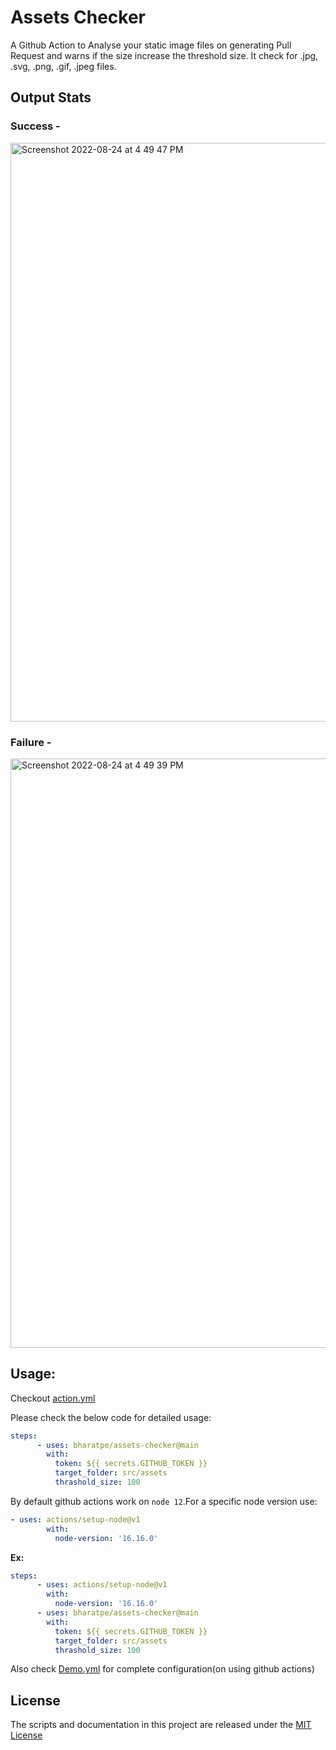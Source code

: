 # Assets Checker
A Github Action to Analyse your static image files on generating Pull Request and warns if the size increase the threshold size. It check for .jpg, .svg, .png, .gif, .jpeg files. 


## Output Stats

### Success - 
<img width="926" alt="Screenshot 2022-08-24 at 4 49 47 PM" src="https://user-images.githubusercontent.com/90181918/186406594-e63aadd4-90cd-47ef-a81c-55f3aa106b41.png">

### Failure - 

<img width="943" alt="Screenshot 2022-08-24 at 4 49 39 PM" src="https://user-images.githubusercontent.com/90181918/186406640-7766bf53-253d-4039-aa68-e244d40fd716.png">

## Usage:

Checkout [action.yml](./action.yml)

Please check the below code for detailed usage:
```yaml
steps:
      - uses: bharatpe/assets-checker@main
        with:
          token: ${{ secrets.GITHUB_TOKEN }}
          target_folder: src/assets
          thrashold_size: 100
```

By default github actions work on `node 12`.For a specific node version use:

```yaml
- uses: actions/setup-node@v1
        with:
          node-version: '16.16.0'
```

**Ex:**
```yaml
steps:
      - uses: actions/setup-node@v1
        with:
          node-version: '16.16.0'
      - uses: bharatpe/assets-checker@main
        with:
          token: ${{ secrets.GITHUB_TOKEN }}
          target_folder: src/assets
          thrashold_size: 100

```

Also check [Demo.yml](./demo.yml) for complete configuration(on using github actions)

## License
The scripts and documentation in this project are released under the [MIT License](./LICENSE)
